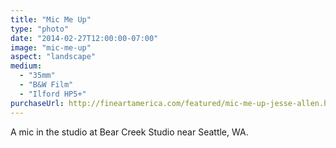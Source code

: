 ```yaml
---
title: "Mic Me Up"
type: "photo"
date: "2014-02-27T12:00:00-07:00"
image: "mic-me-up"
aspect: "landscape"
medium:
  - "35mm"
  - "B&W Film"
  - "Ilford HP5+"
purchaseUrl: http://fineartamerica.com/featured/mic-me-up-jesse-allen.html
---
```


A mic in the studio at Bear Creek Studio near Seattle, WA.
